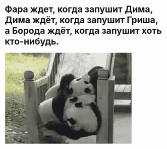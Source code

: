 # Фара ждет, когда запушит Дима, Дима ждёт, когда запушит Гриша, а Борода ждёт, когда запушит хоть кто-нибудь.

![Фара ждет, когда запушит Дима, Дима ждёт, когда запушит Гриша, а Борода ждёт, когда запушит хоть кто-нибудь.](../images/da012dce-3094-4896-998d-d8fc75971b65.gif)